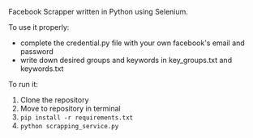 Facebook Scrapper written in Python using Selenium. 

To use it properly:
- complete the credential.py file with your own facebook's email and password
- write down desired groups and keywords in key_groups.txt and keywords.txt

To run it:
1. Clone the repository
2. Move to repository in terminal
3. `pip install -r requirements.txt`
4. `python scrapping_service.py`
